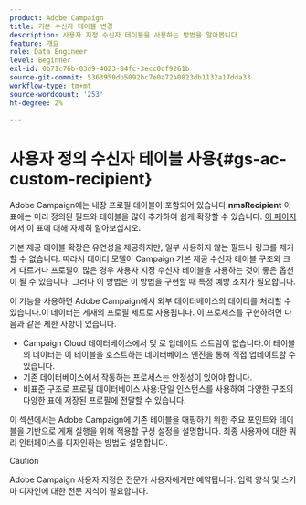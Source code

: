 ```yaml
---
product: Adobe Campaign
title: 기본 수신자 테이블 변경
description: 사용자 지정 수신자 테이블을 사용하는 방법을 알아봅니다
feature: 개요
role: Data Engineer
level: Beginner
exl-id: 0b71c76b-03d9-4023-84fc-3ecc0df9261b
source-git-commit: 5363950db5092bc7e0a72a0823db1132a17dda33
workflow-type: tm+mt
source-wordcount: '253'
ht-degree: 2%

---
```


# 사용자 정의 수신자 테이블 사용{#gs-ac-custom-recipient}

Adobe Campaign에는 내장 프로필 테이블이 포함되어 있습니다.**nmsRecipient** 이 표에는 미리 정의된 필드와 테이블을 많이 추가하여 쉽게 확장할 수 있습니다. [이 페이지](datamodel.md#ootb-profiles)에서 이 표에 대해 자세히 알아보십시오.

기본 제공 테이블 확장은 유연성을 제공하지만, 일부 사용하지 않는 필드나 링크를 제거할 수 없습니다. 따라서 데이터 모델이 Campaign 기본 제공 수신자 테이블 구조와 크게 다르거나 프로필이 많은 경우 사용자 지정 수신자 테이블을 사용하는 것이 좋은 옵션이 될 수 있습니다.  그러나 이 방법은 이 방법을 구현할 때 특정 예방 조치가 필요합니다.

이 기능을 사용하면 Adobe Campaign에서 외부 데이터베이스의 데이터를 처리할 수 있습니다.이 데이터는 게재의 프로필 세트로 사용됩니다. 이 프로세스를 구현하려면 다음과 같은 제한 사항이 있습니다.

* Campaign Cloud 데이터베이스에서 및 로 업데이트 스트림이 없습니다.이 테이블의 데이터는 이 테이블을 호스트하는 데이터베이스 엔진을 통해 직접 업데이트할 수 있습니다.
* 기존 데이터베이스에서 작동하는 프로세스는 안정성이 있어야 합니다.
* 비표준 구조로 프로필 데이터베이스 사용:단일 인스턴스를 사용하여 다양한 구조의 다양한 표에 저장된 프로필에 전달할 수 있습니다.

이 섹션에서는 Adobe Campaign에 기존 테이블을 매핑하기 위한 주요 포인트와 테이블을 기반으로 게재 실행을 위해 적용할 구성 설정을 설명합니다. 최종 사용자에 대한 쿼리 인터페이스를 디자인하는 방법도 설명합니다.

>[!CAUTION]
>
>Adobe Campaign 사용자 지정은 전문가 사용자에게만 예약됩니다. 입력 양식 및 스키마 디자인에 대한 전문 지식이 필요합니다.


